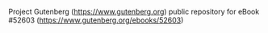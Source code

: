 Project Gutenberg (https://www.gutenberg.org) public repository for
eBook #52603 (https://www.gutenberg.org/ebooks/52603)
